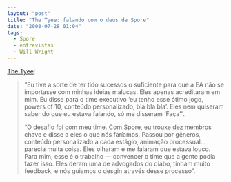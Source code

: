 ```yaml
---
layout: "post"
title: "The Tyee: falando com o deus de Spore"
date: "2008-07-28 01:04"
tags:
  - Spore
  - entrevistas
  - Will Wright
---
```


[The Tyee](http://thetyee.ca/Entertainment/2008/07/15/GodOfSpore/):

> “Eu tive a sorte de ter tido sucessos o suficiente para que a EA não se importasse com minhas ideias malucas. Eles apenas acreditaram em mim. Eu disse para o time executivo ‘eu tenho esse ótimo jogo, powers of 10, conteúdo personalizado, bla bla bla’. Eles nem quiseram saber do que eu estava falando, só me disseram ‘Faça’”.
>
> “O desafio foi com meu time. Com Spore, eu trouxe dez membros chave e disse a eles o que nós faríamos. Passou por gêneros, conteúdo personalizado a cada estágio, animação processual… parecia muita coisa. Eles olharam e me falaram que estava louco. Para mim, esse é o trabalho — convencer o time que a gente podia fazer isso. Eles deram uma de advogados do diabo, tinham muito feedback, e nós guiamos o desgin através desse processo”.
